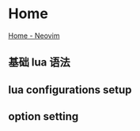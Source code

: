 # Home
[Home - Neovim](https://neovim.io/)

## 基础 lua 语法
## lua configurations setup

## option setting
